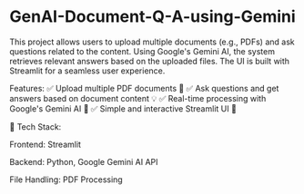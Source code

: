 # GenAI-Document-Q-A-using-Gemini
This project allows users to upload multiple documents (e.g., PDFs) and ask questions related to the content. Using Google's Gemini AI, the system retrieves relevant answers based on the uploaded files. The UI is built with Streamlit for a seamless user experience.

Features:
✅ Upload multiple PDF documents 📄
✅ Ask questions and get answers based on document content 💡
✅ Real-time processing with Google's Gemini AI 🤖
✅ Simple and interactive Streamlit UI 🎨

🔹 Tech Stack:

Frontend: Streamlit

Backend: Python, Google Gemini AI API

File Handling: PDF Processing
